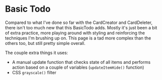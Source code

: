 # Basic Todo

Compared to what I've done so far with the CardCreator and CardDeleter, there isn't too much new that this BasicTodo adds. Mostly it's just been a bit of extra practice, more playing around with styling and reinforcing the techniques I'm brushing up on. This page is a tad more complex than the others too, but still pretty simple overall.

The couple extra things it uses:

* A manual update function that checks state of all items and performs action based on a couple of variables (`updateItemHide()` function)
* CSS `grayscale()` filter